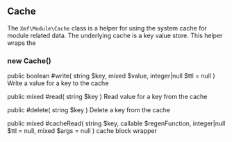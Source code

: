 ## Cache

The `Xmf\Module\Cache` class is a helper for using the system cache for module related data.
The underlying cache is a key value store. This helper wraps the

### new Cache()

public boolean
#write( string $key, mixed $value, integer|null $ttl = null )
Write a value for a key to the cache

public mixed
#read( string $key )
Read value for a key from the cache

public
#delete( string $key )
Delete a key from the cache

public mixed
#cacheRead( string $key, callable $regenFunction, integer|null $ttl = null, mixed $args = null )
cache block wrapper
